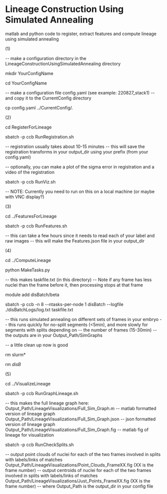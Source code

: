 # Lineage Construction Using Simulated Annealing
matlab and python code to register, extract features and compute lineage using simulated annealing


(1)

-- make a configuration directory in the LineageConstructionUsingSimulatedAnnealing directory

mkdir YourConfigName

cd YourConfigName

-- make a configuration file config.yaml (see example: 220827_stack1)
-- and copy it to the CurrentConfig directory

cp config.yaml ../CurrentConfig/.


(2)

cd RegisterForLineage

sbatch -p ccb RunRegistration.sh

-- registration usually takes about 10-15 minutes
-- this will save the registration transforms in your output_dir using your prefix (from your config.yaml)

-- optionally, you can make a plot of the sigma error in registration and a video of the registration

sbatch -p ccb RunViz.sh

-- NOTE: Currently you need to run on this on a local machine (or maybe with VNC display?)


(3)

cd ../FeaturesForLineage

sbatch -p ccb RunFeatures.sh

-- this can take a few hours since it needs to read each of your label and raw images
-- this will make the Features.json file in your output_dir

(4)

cd ../ComputeLineage

python MakeTasks.py

-- this makes taskfile.txt (in this directory)
-- Note if any frame has less nuclei than the frame before it, then processing stops at that frame

module add disBatch/beta

sbatch -p ccb -n 8 --ntasks-per-node 1 disBatch --logfile ./disBatchLogs/log.txt taskfile.txt

-- this runs simulated annealing on different sets of frames in your embryo
-- this runs quickly for no-split segments (<5min), and more slowly for segments with splits depending on
-- the number of frames (15-30min)
-- the outputs are in your Output_Path/SimGraphs

-- a little clean up now is good

rm slurm*

rm *disB*

(5)

cd ../VisualizeLineage

sbatch -p ccb RunGraphLineage.sh

-- this makes the full lineage graph here:
    Output_Path/LineageVisualizations/Full_Sim_Graph.m -- matlab formatted version of lineage graph
    Output_Path/LineageVisualizations/Full_Sim_Graph.json -- json formatted version of lineage graph
    Output_Path/LineageVisualizations/Full_Sim_Graph.fig -- matlab fig of lineage for visualization


sbatch -p ccb RunCheckSplits.sh

-- output point clouds of nuclei for each of the two frames involved in splits with labels/links of matches
Output_Path/LineageVisualizations/Point_Clouds_FrameXX.fig (XX is the frame number)
-- output centroids of nuclei for each of the two frames involved in splits with labels/links of matches
Output_Path/LineageVisualizations/Just_Points_FrameXX.fig (XX is the frame number)
-- where Output_Path is the output_dir in your config file

